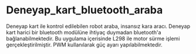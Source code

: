 # Deneyap_kart_bluetooth_araba

Deneyap kart ile kontrol edilebilen robot araba, insansız kara aracı. Deneyap kart harici bir bluetooth modülüne ihtiyaç duymadan bluetooth'a bağlanabilmektedir.
Bu uygulama içerisinde L298 ile motor sürme işlemi gerçekleştirilmiştir. PWM kullanılarak güç ayarı yapılabilmektedir.
